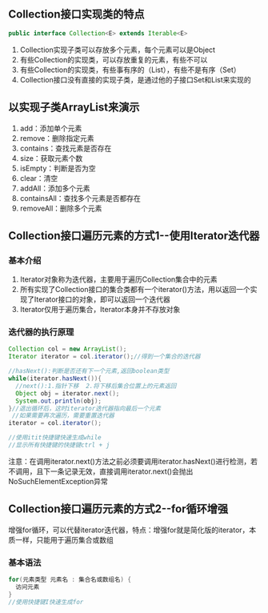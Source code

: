 ## Collection接口实现类的特点

```java
public interface Collection<E> extends Iterable<E>
```

1. Collection实现子类可以存放多个元素，每个元素可以是Object
2. 有些Collection的实现类，可以存放重复的元素，有些不可以
3. 有些Collection的实现类，有些事有序的（List），有些不是有序（Set）
4. Collection接口没有直接的实现子类，是通过他的子接口Set和List来实现的

## 以实现子类ArrayList来演示

1. add：添加单个元素
2. remove：删除指定元素
3. contains：查找元素是否存在
4. size：获取元素个数
5. isEmpty：判断是否为空
6. clear：清空
7. addAll：添加多个元素
8. containsAll：查找多个元素是否都存在
9. removeAll：删除多个元素

## Collection接口遍历元素的方式1--使用Iterator迭代器

### 基本介绍

1. Iterator对象称为迭代器，主要用于遍历Collection集合中的元素
2. 所有实现了Collection接口的集合类都有一个iterator()方法，用以返回一个实现了Iterator接口的对象，即可以返回一个迭代器
3. Iterator仅用于遍历集合，Iterator本身并不存放对象

### 迭代器的执行原理

```java
Collection col = new ArrayList();
Iterator iterator = col.iterator();//得到一个集合的迭代器

//hasNext():判断是否还有下一个元素,返回boolean类型
while(iterator.hasNext()){
  //next():1.指针下移  2.将下移后集合位置上的元素返回
  Object obj = iterator.next();
  System.out.println(obj);
}//退出循环后，这时iterator迭代器指向最后一个元素
 //如果需要再次遍历，需要重置迭代器
iterator = col.iterator();

//使用itit快捷键快速生成while
//显示所有快捷键的快捷键ctrl + j
```

注意：在调用iterator.next()方法之前必须要调用iterator.hasNext()进行检测，若不调用，且下一条记录无效，直接调用iterator.next()会抛出NoSuchElementException异常

## Collection接口遍历元素的方式2--for循环增强

增强for循环，可以代替iterator迭代器，特点：增强for就是简化版的iterator，本质一样，只能用于遍历集合或数组

### 基本语法

```java
for(元素类型 元素名 : 集合名或数组名) {
  访问元素
}
//使用快捷键I快速生成for
```
